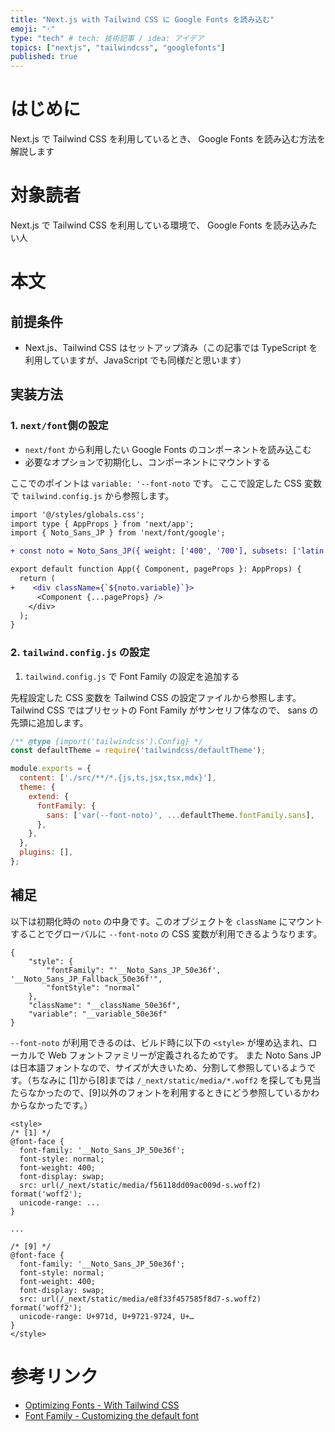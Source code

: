 ```yaml
---
title: "Next.js with Tailwind CSS に Google Fonts を読み込む"
emoji: "🀄"
type: "tech" # tech: 技術記事 / idea: アイデア
topics: ["nextjs", "tailwindcss", "googlefonts"]
published: true
---
```


# はじめに

Next.js で Tailwind CSS を利用しているとき、 Google Fonts を読み込む方法を解説します

# 対象読者

Next.js で Tailwind CSS を利用している環境で、 Google Fonts を読み込みたい人

# 本文

## 前提条件

- Next.js、Tailwind CSS はセットアップ済み（この記事では TypeScript を利用していますが、JavaScript でも同様だと思います）

## 実装方法

### 1. `next/font`側の設定

- `next/font` から利用したい Google Fonts のコンポーネントを読み込こむ
- 必要なオプションで初期化し、コンポーネントにマウントする

ここでのポイントは `variable: '--font-noto` です。
ここで設定した CSS 変数で `tailwind.config.js` から参照します。

```diff tsx:pages/_app.tsx
import '@/styles/globals.css';
import type { AppProps } from 'next/app';
import { Noto_Sans_JP } from 'next/font/google';

+ const noto = Noto_Sans_JP({ weight: ['400', '700'], subsets: ['latin'], variable: '--font-noto' });

export default function App({ Component, pageProps }: AppProps) {
  return (
+    <div className={`${noto.variable}`}>
      <Component {...pageProps} />
    </div>
  );
}
```

### 2. `tailwind.config.js` の設定

1. `tailwind.config.js` で Font Family の設定を追加する

先程設定した CSS 変数を Tailwind CSS の設定ファイルから参照します。
Tailwind CSS ではプリセットの Font Family がサンセリフ体なので、 sans の先頭に追加します。

```js:tailwind.config.js
/** @type {import('tailwindcss').Config} */
const defaultTheme = require('tailwindcss/defaultTheme');

module.exports = {
  content: ['./src/**/*.{js,ts,jsx,tsx,mdx}'],
  theme: {
    extend: {
      fontFamily: {
        sans: ['var(--font-noto)', ...defaultTheme.fontFamily.sans],
      },
    },
  },
  plugins: [],
};
```

## 補足

以下は初期化時の `noto` の中身です。このオブジェクトを `className` にマウントすることでグローバルに `--font-noto` の CSS 変数が利用できるようなります。

```bash:console
{
    "style": {
        "fontFamily": "'__Noto_Sans_JP_50e36f', '__Noto_Sans_JP_Fallback_50e36f'",
        "fontStyle": "normal"
    },
    "className": "__className_50e36f",
    "variable": "__variable_50e36f"
}
```

`--font-noto` が利用できるのは、ビルド時に以下の `<style>` が埋め込まれ、ローカルで Web フォントファミリーが定義されるためです。
また Noto Sans JP は日本語フォントなので、サイズが大きいため、分割して参照しているようです。（ちなみに [1]から[8]までは `/_next/static/media/*.woff2` を探しても見当たらなかったので、[9]以外のフォントを利用するときにどう参照しているかわからなかったです。）

```html:localhost
<style>
/* [1] */
@font-face {
  font-family: '__Noto_Sans_JP_50e36f';
  font-style: normal;
  font-weight: 400;
  font-display: swap;
  src: url(/_next/static/media/f56118dd09ac009d-s.woff2) format('woff2');
  unicode-range: ...
}

...

/* [9] */
@font-face {
  font-family: '__Noto_Sans_JP_50e36f';
  font-style: normal;
  font-weight: 400;
  font-display: swap;
  src: url(/_next/static/media/e8f33f457585f8d7-s.woff2) format('woff2');
  unicode-range: U+971d, U+9721-9724, U+…
}
</style>
```

# 参考リンク

- [Optimizing Fonts - With Tailwind CSS](https://nextjs.org/docs/basic-features/font-optimization#with-tailwind-css)
- [Font Family - Customizing the default font](https://tailwindcss.com/docs/font-family#customizing-the-default-font)
